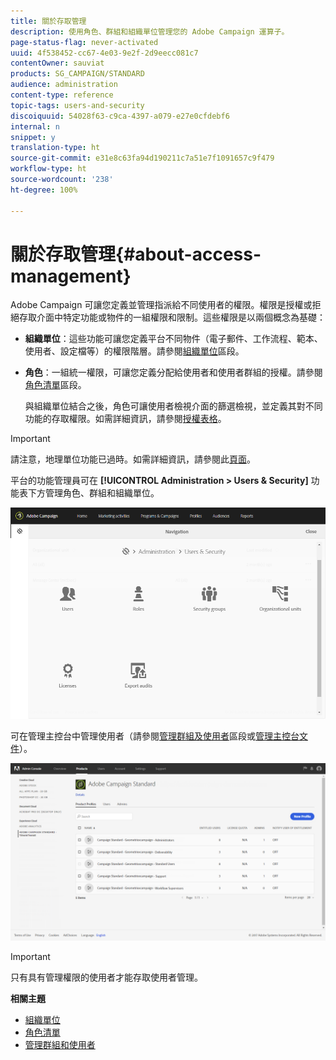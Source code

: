 ```yaml
---
title: 關於存取管理
description: 使用角色、群組和組織單位管理您的 Adobe Campaign 運算子。
page-status-flag: never-activated
uuid: 4f538452-cc67-4e03-9e2f-2d9eecc081c7
contentOwner: sauviat
products: SG_CAMPAIGN/STANDARD
audience: administration
content-type: reference
topic-tags: users-and-security
discoiquuid: 54028f63-c9ca-4397-a079-e27e0cfdebf6
internal: n
snippet: y
translation-type: ht
source-git-commit: e31e8c63fa94d190211c7a51e7f1091657c9f479
workflow-type: ht
source-wordcount: '238'
ht-degree: 100%

---
```



# 關於存取管理{#about-access-management}

Adobe Campaign 可讓您定義並管理指派給不同使用者的權限。權限是授權或拒絕存取介面中特定功能或物件的一組權限和限制。這些權限是以兩個概念為基礎：

* **組織單位**：這些功能可讓您定義平台不同物件（電子郵件、工作流程、範本、使用者、設定檔等）的權限階層。請參閱[組織單位](../../administration/using/organizational-units.md)區段。
* **角色**：一組統一權限，可讓您定義分配給使用者和使用者群組的授權。請參閱[角色清單](../../administration/using/list-of-roles.md)區段。

   與組織單位結合之後，角色可讓使用者檢視介面的篩選檢視，並定義其對不同功能的存取權限。如需詳細資訊，請參閱[授權表格](https://docs.campaign.adobe.com/doc/standard/en/Technotes/AdobeCampaign-ACSRights.pdf)。

>[!IMPORTANT]
>
>請注意，地理單位功能已過時。如需詳細資訊，請參閱此[頁面](https://helpx.adobe.com/tw/campaign/kb/acs-deprecated-and-removed-features.html)。

平台的功能管理員可在 **[!UICONTROL Administration > Users & Security]** 功能表下方管理角色、群組和組織單位。

![](assets/user_management_1.png)

可在管理主控台中管理使用者（請參閱[管理群組及使用者](../../administration/using/managing-groups-and-users.md)區段或[管理主控台文件](https://helpx.adobe.com/tw/enterprise/managing/user-guide.html)）。

![](assets/user_management_6.png)

>[!IMPORTANT]
>
>只有具有管理權限的使用者才能存取使用者管理。

**相關主題**

* [組織單位](../../administration/using/organizational-units.md)
* [角色清單](../../administration/using/list-of-roles.md)
* [管理群組和使用者](../../administration/using/managing-groups-and-users.md)


